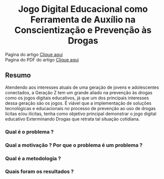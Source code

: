 # <center>Jogo Digital Educacional como Ferramenta de Auxílio na <br>Conscientização e Prevenção às Drogas </center>

Pagina do artigo [Clique  aqui](https://sol.sbc.org.br/index.php/desafie/article/view/12180)
<br>
Pagina do PDF do artigo [Clique aqui](https://sol.sbc.org.br/index.php/desafie/article/view/12180/12045)



## Resumo
Atendendo aos interesses atuais de uma geração de jovens e adolescentes conectados, a Geração Z tem um grande aliado na prevenção às drogas como os jogos digitais educativos, já que um dos principais interesses dessa geração são os jogos. É viável que a implementação de soluções tecnológicas e educacionais no processo de prevenção ao uso de drogas lícitas e/ou ilícitas, tenha como objetivo principal demonstrar o jogo digital educativo Exterminando Drogas que retrata tal situação cotidiana.

### Qual é o problema ?

### Qual a motivação ? Por que o problema é um problema ?

### Qual é a metodologia ?

### Quais foram os resultados ?

<!-- ## 1. Perceptivel

### 1.1. Alternativas de Texto

Forneça alternativas de texto para qualquer conteúdo não textual para que possa ser alterado para outras formas que as pessoas precisem, como letras grandes, braile, fala, símbolos ou linguagem mais simples.

Adicione texto alternativo a qualquer imagem que contenha informações complexas. O texto alternativo precisa explicar os postos-chave que você deseja que o aluno entenda usando a imagem, gráfico, mapa ou diagrama etc. Se sua ferramenta de autoria tiver um limite de caracteres para texto alternativo, por exemplo, Leitora, você pode adicionar o texto alternativo a uma caixa de texto na página e ocultá-lo dos alunos com visão. Alternativamente, você pode adicionar a descrição em outra página e, em seguida, adicionar um gatilho que vincule a esta página.

![image](./pictures/Imagem1.png)

### 1.2. Mídia baseada em tempo (Legendas (Pré-gravadas) - Nível A)

Forneça legendas para qualquer vídeo pré-gravado com som.

Forneça legendas para um vídeo hospedado externamente
Se você estiver incorporando um vídeo hospedado em um site de hospedagem (por exemplo, YouTube ou Vimeo), certifique-se de que o vídeo tenha legendas adicionadas. Os sites de hospedagem normalmente oferecem a opção de enviar um arquivo de legenda com o arquivo de vídeo. Alguns sites de hospedagem adicionarão legendas geradas automaticamente, por exemplo, YouTube (desde que a qualidade do áudio seja boa o suficiente e o inglês seja fácil de entender). Se você usar legendas geradas automaticamente , sempre verifique e edite-as. Você sempre precisará adicionar pontuação e corrigir erros.

![image](././pictures/Imagem2.png)
![image](./pictures/Imagem3.png)

### 1.3. Adaptável

Crie conteúdo que possa ser apresentado de diferentes formas (por exemplo, layout mais simples) sem perder informações ou estrutura.

#####Orientação
Seu conteúdo deve ser acessível na orientação retrato e paisagem, pois os usuários com deficiência motora podem não conseguir girar seus dispositivos.

![image](./pictures/Imagem4.png)
_O site da Deque pode ser entendido e navegado na orientação retrato e paisagem. Fonte: Universidade Deque_

### 1.4. Distinguível

Torne mais fácil para os usuários ver e ouvir o conteúdo, incluindo a separação do primeiro plano do plano de fundo.

Contraste (Mínimo)
Problemas comuns de contraste de cores de eLearning

![image](./pictures/Imagem5.png)

A imagem mostra:
Uma série de erros comuns com contraste de cores frequentemente encontrados em eLearning. O primeiro exemplo mostra as cores de fundo e de primeiro plano muito escuras. O próximo mostra a cor de fundo e de primeiro plano muito clara. O terceiro exemplo mostra a cor do plano de fundo e do primeiro plano muito semelhantes. O quarto exemplo mostra o texto sobre uma imagem que tem cores diferentes, dificultando a visualização do texto claro na parte clara da imagem. A correção para isso é uma sobreposição semitransparente colorida sobre a imagem que torna possível ver o texto claramente em todos os lugares. O exemplo final é o texto preto em um fundo branco que é considerado muito gritante. A versão corrigida deste exemplo é texto preto em um fundo azul pastel.

## 2. Operável

### 2.1. Acessível por Teclado

Disponibilize todas as funcionalidades a partir de um teclado.

Muitos designers de eLearning assumem que a acessibilidade do teclado limitará a interatividade de seus recursos de eLearning, mas nossa experiência é que esse não é o caso. Seu provedor de ferramentas de autoria pode automaticamente fornecer a você atividades alternativas acessíveis para qualquer interação somente com mouse, por exemplo, CourseArc. Se não o fizerem, pode ser possível criar versões acessíveis de interações apenas com mouse, pensando criativamente.

1. Interações de pontos de acesso
   O CourseArc adiciona automaticamente uma transcrição acessível para interações de hotspot.

![image](./pictures/Imagem6.png)
![image](./pictures/Imagem7.png)

### 2.2. Tempo suficiente

Forneça aos usuários tempo suficiente para ler e usar o conteúdo.

![image](./pictures/Imagem8.png)

Vídeo decorativo com botão de parada

O vídeo mostra:
A página inicial de um módulo sobre como ajudar a salvar o planeta. Há um vídeo decorativo de um globo girando ao fundo. Na parte inferior da página há um ícone de mão. Ao lado deste ícone, há uma instrução que diz “Selecione para parar a animação”. O aluno seleciona este ícone e o globo para de girar.

### 2.3. Convulsões e Reações Físicas

Não crie conteúdo de uma forma conhecida por causar convulsões ou reações físicas.

### 2.4. Navegável

Forneça maneiras de ajudar os usuários a navegar, encontrar conteúdo e determinar onde eles estão.

### 2.5. Modalidades de Entrada

Torne mais fácil para os usuários operar a funcionalidade por meio de várias entradas além do teclado. -->

